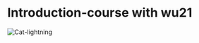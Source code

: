 
# Introduction-course with wu21

![Cat-lightning](https://media.giphy.com/media/BzyTuYCmvSORqs1ABM/giphy.gif)
